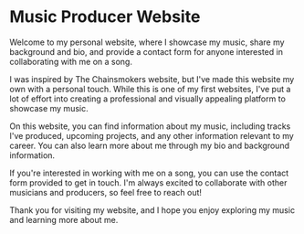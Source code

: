 # Music Producer Website

Welcome to my personal website, where I showcase my music, share my background and bio, and provide a contact form for anyone interested in collaborating with me on a song.

I was inspired by The Chainsmokers website, but I've made this website my own with a personal touch. While this is one of my first websites, I've put a lot of effort into creating a professional and visually appealing platform to showcase my music.

On this website, you can find information about my music, including tracks I've produced, upcoming projects, and any other information relevant to my career. You can also learn more about me through my bio and background information.

If you're interested in working with me on a song, you can use the contact form provided to get in touch. I'm always excited to collaborate with other musicians and producers, so feel free to reach out!

Thank you for visiting my website, and I hope you enjoy exploring my music and learning more about me.

